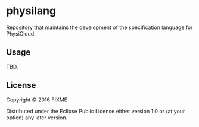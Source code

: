 # physilang

Repository that maintains the development of the specification language for PhysiCloud. 

## Usage

TBD.

## License

Copyright © 2016 FIXME

Distributed under the Eclipse Public License either version 1.0 or (at
your option) any later version.
